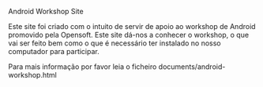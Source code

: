 Android Workshop Site

Este site foi criado com o intuito de servir de apoio ao workshop de Android promovido pela Opensoft.
Este site dá-nos a conhecer o workshop, o que vai ser feito bem como o que é necessário ter instalado no nosso computador para participar.

Para mais informação por favor leia o ficheiro documents/android-workshop.html